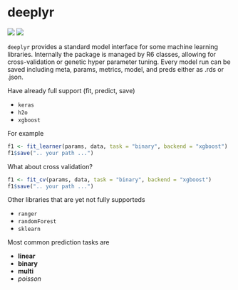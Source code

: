 deeplyr
================

[![](https://img.shields.io/github/languages/code-size/systats/deeplyr.svg)](https://github.com/systats/deeplyr)
[![](https://img.shields.io/github/last-commit/systats/deeplyr.svg)](https://github.com/systats/deeplyr/commits/master)

`deeplyr` provides a standard model interface for some machine learning
libraries. Internally the package is managed by R6 classes, allowing for
cross-validation or genetic hyper parameter tuning. Every model run can
be saved including meta, params, metrics, model, and preds either as
.rds or .json.

Have already full support (fit, predict, save)

  - `keras`
  - `h2o`
  - `xgboost`

For example

``` r
f1 <- fit_learner(params, data, task = "binary", backend = "xgboost")
f1$save(".. your path ...")
```

What about cross validation?

``` r
f1 <- fit_cv(params, data, task = "binary", backend = "xgboost")
f1$save(".. your path ...")
```

Other libraries that are yet not fully supporteds

  - `ranger`
  - `randomForest`
  - `sklearn`

Most common prediction tasks are

  - **linear**
  - **binary**
  - **multi**
  - *poisson*
